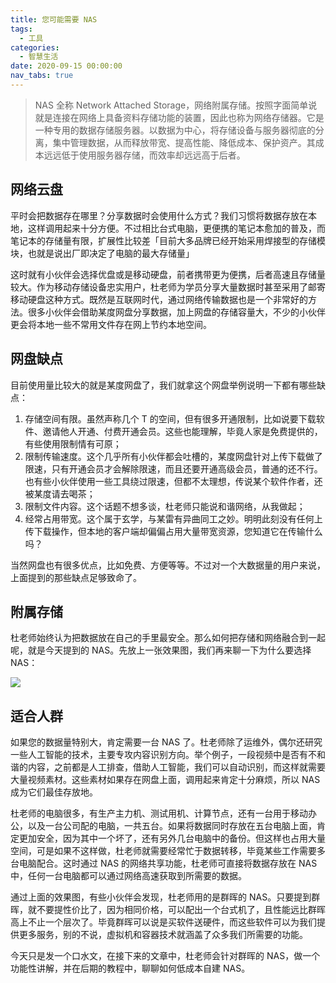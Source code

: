 ```yaml
---
title: 您可能需要 NAS
tags:
  - 工具
categories:
  - 智慧生活
date: 2020-09-15 00:00:00
nav_tabs: true
---
```


> NAS 全称 Network Attached Storage，网络附属存储。按照字面简单说就是连接在网络上具备资料存储功能的装置，因此也称为网络存储器。它是一种专用的数据存储服务器。以数据为中心，将存储设备与服务器彻底的分离，集中管理数据，从而释放带宽、提高性能、降低成本、保护资产。其成本远远低于使用服务器存储，而效率却远远高于后者。

<!-- more -->

## 网络云盘

平时会把数据存在哪里？分享数据时会使用什么方式？我们习惯将数据存放在本地，这样调用起来十分方便。不过相比台式电脑，更便携的笔记本愈加的普及，而笔记本的存储量有限，扩展性比较差「目前大多品牌已经开始采用焊接型的存储模块，也就是说出厂即决定了电脑的最大存储量」

这时就有小伙伴会选择优盘或是移动硬盘，前者携带更为便携，后者高速且存储量较大。作为移动存储设备忠实用户，杜老师为学员分享大量数据时甚至采用了邮寄移动硬盘这种方式。既然是互联网时代，通过网络传输数据也是一个非常好的方法。很多小伙伴会借助某度网盘分享数据，加上网盘的存储容量大，不少的小伙伴更会将本地一些不常用文件存在网上节约本地空间。

## 网盘缺点

目前使用量比较大的就是某度网盘了，我们就拿这个网盘举例说明一下都有哪些缺点：

1. 存储空间有限。虽然声称几个 T 的空间，但有很多开通限制，比如说要下载软件、邀请他人开通、付费开通会员。这些也能理解，毕竟人家是免费提供的，有些使用限制情有可原；
2. 限制传输速度。这个几乎所有小伙伴都会吐槽的，某度网盘针对上传下载做了限速，只有开通会员才会解除限速，而且还要开通高级会员，普通的还不行。也有些小伙伴使用一些工具绕过限速，但都不太理想，传说某个软件作者，还被某度请去喝茶；
3. 限制文件内容。这个话题不想多谈，杜老师只能说和谐网络，从我做起；
4. 经常占用带宽。这个属于玄学，与某雷有异曲同工之妙。明明此刻没有任何上传下载操作，但本地的客户端却偏偏占用大量带宽资源，您知道它在传输什么吗？

当然网盘也有很多优点，比如免费、方便等等。不过对一个大数据量的用户来说，上面提到的那些缺点足够致命了。

## 附属存储

杜老师始终认为把数据放在自己的手里最安全。那么如何把存储和网络融合到一起呢，就是今天提到的 NAS。先放上一张效果图，我们再来聊一下为什么要选择 NAS：

![](https://cdn.dusays.com/2020/09/262-1.jpg)

## 适合人群

如果您的数据量特别大，肯定需要一台 NAS 了。杜老师除了运维外，偶尔还研究一些人工智能的技术，主要专攻内容识别方向。举个例子，一段视频中是否有不和谐的内容，之前都是人工排查，借助人工智能，我们可以自动识别，而这样就需要大量视频素材。这些素材如果存在网盘上面，调用起来肯定十分麻烦，所以 NAS 成为它们最佳存放地。

杜老师的电脑很多，有生产主力机、测试用机、计算节点，还有一台用于移动办公，以及一台公司配的电脑，一共五台。如果将数据同时存放在五台电脑上面，肯定更加安全，因为其中一个坏了，还有另外几台电脑中的备份。但这样也占用大量空间，可是如果不这样做，杜老师就需要经常忙于数据转移，毕竟某些工作需要多台电脑配合。这时通过 NAS 的网络共享功能，杜老师可直接将数据存放在 NAS 中，任何一台电脑都可以通过网络高速获取到所需要的数据。

通过上面的效果图，有些小伙伴会发现，杜老师用的是群晖的 NAS。只要提到群晖，就不要提性价比了，因为相同价格，可以配出一个台式机了，且性能远比群晖高上不止一个层次了。毕竟群晖可以说是买软件送硬件，而这些软件可以为我们提供更多服务，别的不说，虚拟机和容器技术就涵盖了众多我们所需要的功能。

今天只是发一个口水文，在接下来的文章中，杜老师会针对群晖的 NAS，做一个功能性讲解，并在后期的教程中，聊聊如何低成本自建 NAS。